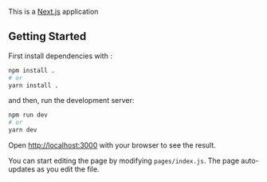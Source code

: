 This is a [Next.js](https://nextjs.org/) application

## Getting Started

First install dependencies with :

```bash
npm install .
# or
yarn install .
```

and then, run the development server:

```bash
npm run dev
# or
yarn dev
```

Open [http://localhost:3000](http://localhost:3000) with your browser to see the result.

You can start editing the page by modifying `pages/index.js`. The page auto-updates as you edit the file.
